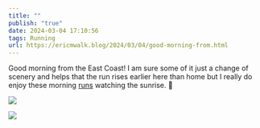 ```yaml
---
title: ""
publish: "true"
date: 2024-03-04 17:10:56
tags: Running
url: https://ericmwalk.blog/2024/03/04/good-morning-from.html
---
```


Good morning from the East Coast! I am sure some of it just a change of scenery and helps that the run rises earlier here than home but I really do enjoy these morning [runs](https://strava.com/activities/10887432974) watching the sunrise. 🌅

![](https://ericmwalk.blog/uploads/2024/img-8134.jpeg)

![](https://ericmwalk.blog/uploads/2024/img-8136.jpeg)